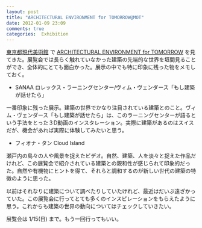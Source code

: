 ```yaml
---
layout: post
title: "ARCHITECTURAL ENVIRONMENT for TOMORROW@MOT"
date: 2012-01-09 23:09
comments: true
categories:  Exhibition
---
```


[東京都現代美術館](http://www.mot-art-museum.jp/index.html) で [ARCHITECTURAL ENVIRONMENT for TOMORROW](http://www.mot-art-museum.jp/exhibition/129/#) を見てきた。展覧会では長らく触れていなかった建築の先端的な世界を垣間見ることができ、全体的にとても面白かった。展示の中でも特に印象に残った物をメモしておく。

<!-- more -->


* SANAA ロレックス・ラーニングセンター/ヴィム・ヴェンダース「もし建築が話せたら」

一番印象に残った展示。建築の世界でかなり注目されている建築とのこと。ヴィム・ヴェンダース「もし建築が話せたら」は、このラーニングセンターが語るという手法をとった３D動画のインスタレーション。実際に建築があるのはスイスだが、機会があれば実際に体験してみたいと思う。


* フィオナ・タン Cloud Island

瀬戸内の島々の人や風景を捉えたビデオ。自然、建築、人を淡々と捉えた作品だけれど、この展覧会で紹介されている建築との親和性が感じられて印象的だった。自然や有機物にヒントを得て、それらと調和するのが新しい世代の建築の特徴のように思った。


以前はそれなりに建築について調べたりしていたけれど、最近はだいぶ遠ざかっていた。この展覧会に行ってとても多くのインスピレーションをもらえたように思う。これからも建築の世界の動向についてはチェックしていきたい。

展覧会は 1/15(日) まで。もう一回行ってもいい。
